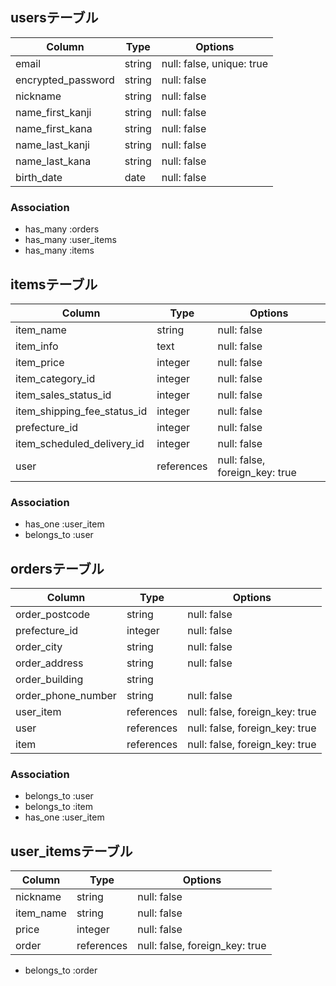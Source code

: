 ## usersテーブル

| Column             | Type       | Options                        |
| ------------------ | ---------- | ------------------------------ |
| email              | string     | null: false, unique: true      |
| encrypted_password | string     | null: false                    |
| nickname           | string     | null: false                    |
| name_first_kanji   | string     | null: false                    |
| name_first_kana    | string     | null: false                    | 
| name_last_kanji    | string     | null: false                    |
| name_last_kana     | string     | null: false                    |
| birth_date         | date       | null: false                    |

### Association
- has_many :orders
- has_many :user_items
- has_many :items

## itemsテーブル

| Column                      | Type       | Options                        |
| --------------------------- | ---------- | ------------------------------ |
| item_name                   | string     | null: false                    |
| item_info                   | text       | null: false                    |
| item_price                  | integer    | null: false                    |
| item_category_id            | integer    | null: false                    | 
| item_sales_status_id        | integer    | null: false                    |
| item_shipping_fee_status_id | integer    | null: false                    |
| prefecture_id               | integer    | null: false                    |
| item_scheduled_delivery_id  | integer    | null: false                    |
| user                        | references | null: false, foreign_key: true |

### Association
- has_one :user_item
- belongs_to :user

## ordersテーブル

| Column              | Type       | Options                        |
| ------------------- | ---------- | ------------------------------ |
| order_postcode      | string     | null: false                    |
| prefecture_id       | integer    | null: false                    |
| order_city          | string     | null: false                    |
| order_address       | string     | null: false                    |
| order_building      | string     |                                |
| order_phone_number  | string     | null: false                    |
| user_item           | references | null: false, foreign_key: true |
| user                | references | null: false, foreign_key: true |
| item                | references | null: false, foreign_key: true |

### Association
- belongs_to :user
- belongs_to :item
- has_one :user_item

## user_itemsテーブル

| Column    | Type       | Options                        |
| --------- | ---------- | ------------------------------ |
| nickname  | string     | null: false                    | 
| item_name | string     | null: false                    |
| price     | integer    | null: false                    |
| order     | references | null: false, foreign_key: true |

- belongs_to :order